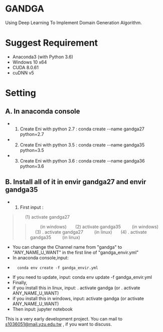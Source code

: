 # GANDGA
Using Deep Learning To Implement Domain Generation Algorithm.

# Suggest Requirement
* Anaconda3 (with Python 3.6)
* Windows 10 x64
* CUDA 8.0.61
* cuDNN v5

# Setting
## A. In anaconda console
* 1. Create Eni with python 2.7 : conda create --name gandga27 python=2.7
* 2. Create Eni with python 3.5 : conda create --name gandga35 python=3.5
* 3. Create Eni with python 3.6 : conda create --name gandga36 python=3.6

## B. Install all of it in envir gandga27 and envir gandga35
* 1. First input :
>       (1) activate gandga27 
>>          (in windows)
>       (2) activate gandga35 
>>          (in windows)
>       (3) . activate gandga27 
>>          (in linux)
>       (4) . activate gandga35
>>          (in linux)

* You can change the Channel name from "gandga" to "ANY_NAME_U_WANT" in the first line of "gandga_envir.yml"
* In anaconda console,input: 
*       conda env create -f gandga_envir.yml
* If you need to update, input: conda env update -f gandga_envir.yml
* Finally, 
* if you install this in linux, input: . activate gandga (or . activate  ANY_NAME_U_WANT) 
* if you install this in windows, input: activate gandga (or activate  ANY_NAME_U_WANT) 
* Then input: jupyter notebook 

This is a very early development project.
You can mail to s1036051@mail.yzu.edu.tw , if you want to discuss.
